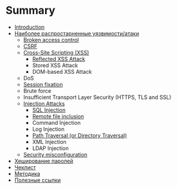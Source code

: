 # Summary

* [Introduction](README.md)
* [Наиболее распростарненные уязвимости/атаки](vulnerability-types.md)
   * [Broken access control](broken_access_control.md)
   * [CSRF](csrf.md)
   * [Cross-Site Scripting (XSS)](cross-site_scripting_xss.md)
       * [Reflected XSS Attack](reflected_xss_attack.md)
       * Stored XSS Attack
       * DOM-based XSS Attack
   * DoS
   * [Session fixation](session_fixation.md)
   * Brute force
   * Insufficient Transport Layer Security (HTTPS, TLS and SSL)
   * [Injection Attacks](injection_attacks.md)
       * [SQL Injection](sql_injection.md)
       * [Remote file inclusion](remotefile_inclusion.md)
       * Command Injection
       * Log Injection
       * [Path Traversal (or Directory Traversal)](path_traversal_or_directory_traversal.md)
       * XML Injection
       * LDAP Injection
   * [Security misconfiguration](security_misconfiguration.md)
* [Хеширование паролей](passwords-hashing.md)
* [Чеклист](cheklist.md)
* [Методика](method.md)
* [Полезные ссылки](links.md)

